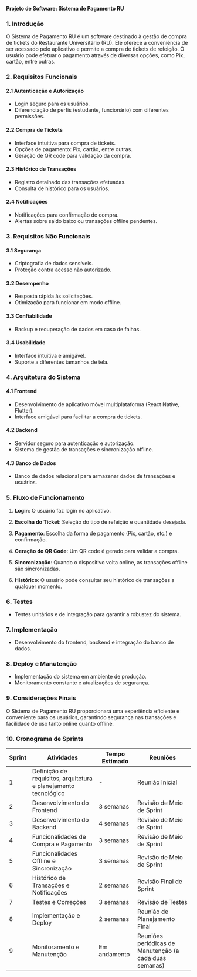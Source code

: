 **Projeto de Software: Sistema de Pagamento RU**

### **1. Introdução**

O Sistema de Pagamento RU é um software destinado à gestão de compra de tickets do Restaurante Universitário (RU). Ele oferece a conveniência de ser acessado pelo aplicativo e permite a compra de tickets de refeição. O usuário pode efetuar o pagamento através de diversas opções, como Pix, cartão, entre outras.

### **2. Requisitos Funcionais**

#### **2.1 Autenticação e Autorização**
- Login seguro para os usuários.
- Diferenciação de perfis (estudante, funcionário) com diferentes permissões.
  
#### **2.2 Compra de Tickets**
- Interface intuitiva para compra de tickets.
- Opções de pagamento: Pix, cartão, entre outras.
- Geração de QR code para validação da compra.

#### **2.3 Histórico de Transações**
- Registro detalhado das transações efetuadas.
- Consulta de histórico para os usuários.

#### **2.4 Notificações**
- Notificações para confirmação de compra.
- Alertas sobre saldo baixo ou transações offline pendentes.

### **3. Requisitos Não Funcionais**

#### **3.1 Segurança**
- Criptografia de dados sensíveis.
- Proteção contra acesso não autorizado.

#### **3.2 Desempenho**
- Resposta rápida às solicitações.
- Otimização para funcionar em modo offline.

#### **3.3 Confiabilidade**
- Backup e recuperação de dados em caso de falhas.

#### **3.4 Usabilidade**
- Interface intuitiva e amigável.
- Suporte a diferentes tamanhos de tela.

### **4. Arquitetura do Sistema**

#### **4.1 Frontend**
- Desenvolvimento de aplicativo móvel multiplataforma (React Native, Flutter).
- Interface amigável para facilitar a compra de tickets.

#### **4.2 Backend**
- Servidor seguro para autenticação e autorização.
- Sistema de gestão de transações e sincronização offline.

#### **4.3 Banco de Dados**
- Banco de dados relacional para armazenar dados de transações e usuários.

### **5. Fluxo de Funcionamento**

1. **Login**: O usuário faz login no aplicativo.

2. **Escolha do Ticket**: Seleção do tipo de refeição e quantidade desejada.

3. **Pagamento**: Escolha da forma de pagamento (Pix, cartão, etc.) e confirmação.

4. **Geração do QR Code**: Um QR code é gerado para validar a compra.

5. **Sincronização**: Quando o dispositivo volta online, as transações offline são sincronizadas.

6. **Histórico**: O usuário pode consultar seu histórico de transações a qualquer momento.

### **6. Testes**

- Testes unitários e de integração para garantir a robustez do sistema.

### **7. Implementação**

- Desenvolvimento do frontend, backend e integração do banco de dados.

### **8. Deploy e Manutenção**

- Implementação do sistema em ambiente de produção.
- Monitoramento constante e atualizações de segurança.

### **9. Considerações Finais**

O Sistema de Pagamento RU proporcionará uma experiência eficiente e conveniente para os usuários, garantindo segurança nas transações e facilidade de uso tanto online quanto offline.

### **10. Cronograma de Sprints**

| Sprint | Atividades                                                     | Tempo Estimado | Reuniões                                           |
|--------|-----------------------------------------------------------------|----------------|----------------------------------------------------|
| 1      | Definição de requisitos, arquitetura e planejamento tecnológico | -      | Reunião Inicial                                   |
| 2      | Desenvolvimento do Frontend                                    | 3 semanas      | Revisão de Meio de Sprint                         |
| 3      | Desenvolvimento do Backend                                     | 4 semanas      | Revisão de Meio de Sprint                         |
| 4      | Funcionalidades de Compra e Pagamento                          | 3 semanas      | Revisão de Meio de Sprint                         |
| 5      | Funcionalidades Offline e Sincronização                       | 3 semanas      | Revisão de Meio de Sprint                         |
| 6      | Histórico de Transações e Notificações                         | 2 semanas      | Revisão Final de Sprint                           |
| 7      | Testes e Correções                                             | 3 semanas      | Revisão de Testes                                 |
| 8      | Implementação e Deploy                                         | 2 semanas      | Reunião de Planejamento Final                     |
| 9      | Monitoramento e Manutenção                                    | Em andamento   | Reuniões periódicas de Manutenção (a cada duas semanas) |

